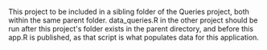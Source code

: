 This project to be included in a sibling folder of the Queries project, both within the same parent folder.
data_queries.R in the other project should be run after this project's folder exists in the parent directory, and before this app.R is published, as that script is what populates data for this application.
